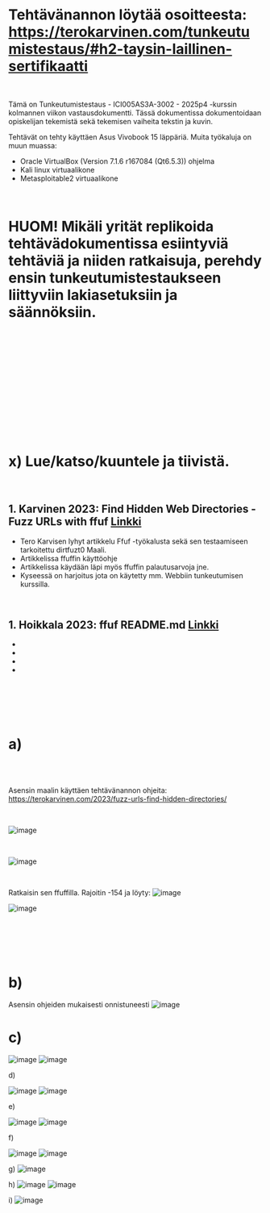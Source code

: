 # Tehtävänannon löytää osoitteesta: https://terokarvinen.com/tunkeutumistestaus/#h2-taysin-laillinen-sertifikaatti

<br>

Tämä on Tunkeutumistestaus - ICI005AS3A-3002 - 2025p4 -kurssin kolmannen viikon vastausdokumentti. Tässä dokumentissa dokumentoidaan opiskelijan tekemistä sekä tekemisen vaiheita tekstin ja kuvin. 

Tehtävät on tehty käyttäen Asus Vivobook 15 läppäriä. Muita työkaluja on muun muassa:

- Oracle VirtualBox (Version 7.1.6 r167084 (Qt6.5.3)) ohjelma
- Kali linux virtuaalikone
- Metasploitable2 virtuaalikone

<br>

# HUOM! Mikäli yrität replikoida tehtävädokumentissa esiintyviä tehtäviä ja niiden ratkaisuja, perehdy ensin tunkeutumistestaukseen liittyviin lakiasetuksiin ja säännöksiin.

<br>
<br>
<br>
<br>
<br>
<br>
<br>
<br>
<br>
<br>
<br>
<br>

# x) Lue/katso/kuuntele ja tiivistä.

<br>

## 1. Karvinen 2023: Find Hidden Web Directories - Fuzz URLs with ffuf [Linkki](https://terokarvinen.com/2023/fuzz-urls-find-hidden-directories/)
- Tero Karvisen lyhyt artikkelu Ffuf -työkalusta sekä sen testaamiseen tarkoitettu dirtfuzt0 Maali.
- Artikkelissa ffuffin käyttöohje
- Artikkelissa käydään läpi myös ffuffin palautusarvoja jne.
- Kyseessä on harjoitus jota on käytetty mm. Webbiin tunkeutumisen kurssilla.

<br>

## 1. Hoikkala 2023: ffuf README.md [Linkki](https://github.com/ffuf/ffuf/blob/master/README.md)
-
-
-
-

<br>
<br>
<br>
<br>

# a)

<br>
<br>

Asensin maalin käyttäen tehtävänannon ohjeita: https://terokarvinen.com/2023/fuzz-urls-find-hidden-directories/

<br>

![image](https://github.com/user-attachments/assets/41538f43-9457-49a3-b164-c93191ea29e0)

<br>

![image](https://github.com/user-attachments/assets/1546f7c2-84ea-4efa-9dce-c6cf583201c7)

<br>

Ratkaisin sen ffuffilla. Rajoitin -154 ja löyty:
![image](https://github.com/user-attachments/assets/de1ba71b-4b93-495e-a8e3-42a3dc83be9d)

![image](https://github.com/user-attachments/assets/a3a6d1c7-881e-453e-865f-5727aa7e5633)

<br>
<br>
<br>
<br>

# b)

Asensin ohjeiden mukaisesti onnistuneesti
![image](https://github.com/user-attachments/assets/c23e8d50-64cf-43ca-a1c5-be4493006c71)


# c) 

![image](https://github.com/user-attachments/assets/d043edb2-7530-42c1-aef3-aeffdebdb923)
![image](https://github.com/user-attachments/assets/1f916325-ffa0-46b4-a4f2-bb74d5bc0d73)


d)

![image](https://github.com/user-attachments/assets/a8793724-518c-4392-806f-90f3394b32bd)
![image](https://github.com/user-attachments/assets/c427e5cf-814b-4af4-a9c9-b03ac520c28d)


e)

![image](https://github.com/user-attachments/assets/1fcee516-3a3e-4a12-a662-0a0555c1a97f)
![image](https://github.com/user-attachments/assets/6d023bc2-8b58-4622-8221-bdda3497974b)

f)

![image](https://github.com/user-attachments/assets/fecad75d-1264-44d6-9d4d-bcbea0c42242)
![image](https://github.com/user-attachments/assets/cf0c7dce-fa9d-4b7b-b582-957e1f5b665a)

g)
![image](https://github.com/user-attachments/assets/4ad9b243-a29b-480e-be28-1f52b9d19232)

h) 
![image](https://github.com/user-attachments/assets/6f24fd7c-9fc4-4bdc-b80f-a7275743b0a3)
![image](https://github.com/user-attachments/assets/63411062-a62a-4467-a4dc-37fed4112798)

i)
![image](https://github.com/user-attachments/assets/6faf1c58-0ec9-4eaf-b167-016af48280e3)














